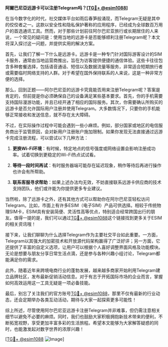 **阿爾巴尼亞远游卡可以注册Telegram吗？[[TG💪+ @esim1088](https://t.me/s/esim1088)]**

在当今数字化的时代，社交媒体平台如雨后春笋般涌现，而Telegram无疑是其中的佼佼者之一。这款以安全性和隐私保护著称的应用程序，已经成为全球数百万用户的首选通讯工具。然而，对于那些计划前往阿尔巴尼亚旅行或长期居住的人来说，一个常见的疑问是：使用当地的远游卡是否能够顺利注册Telegram呢？本文将深入探讨这一问题，并提供实用的解决方案。

首先，让我们了解一下什么是远游卡。远游卡是一种专门针对国际游客设计的SIM卡服务，通常由当地运营商推出，旨在为访客提供便捷的通信体验。这些卡往往包含多种套餐选择，包括语音通话、短信以及数据流量等服务，非常适合短期旅行者或需要临时网络支持的人群。对于希望在国外保持联系的人来说，这是一种非常方便的选择。

那么，回到正题——阿尔巴尼亚的远游卡究竟能否用来注册Telegram呢？答案是肯定的，但前提是你必须确保自己的设备满足某些基本要求。首先，你的手机需要支持国际漫游功能，并且已经开通了相应的国际服务。其次，你需要确认所购买的远游卡是否允许国际用户注册并使用Telegram。大多数情况下，只要你的手机能够正常接收和发送信息，就不存在太大障碍。

不过，在实际操作过程中可能会遇到一些小麻烦。例如，部分国家或地区的电信服务商出于监管原因，会对新用户注册账户施加限制。如果你发现无法直接通过远游卡完成注册流程，可以尝试以下几种方法：

1. **更换Wi-Fi环境**：有时候，特定地点的信号强度或网络设置会影响注册成功率。试着切换到更稳定的Wi-Fi热点试试看。
   
2. **等待一段时间再试**：有时服务器端可能存在延迟现象，稍作等待后再进行操作也许会有所帮助。
   
3. **联系客服寻求帮助**：如果上述办法均无效，不妨直接联系远游卡供应商的技术支持团队，他们或许能为你提供更多专业建议。

当然啦，除了远游卡之外，还有其他方式可以帮助你在阿尔巴尼亚轻松访问Telegram。比如，市面上有许多ESIM（电子SIM）产品可供选择。相较于传统物理SIM卡，ESIM具有安装简便、灵活性高等优点，特别适合经常跨国出行的朋友。值得一提的是，我们可以通过[TG💪+ @esim1088](https://t.me/s/esim1088)这个链接找到更多关于ESIM的相关资讯哦！

接下来，让我们聊聊为什么选择Telegram作为主要社交平台如此重要。一方面，Telegram以其强大的加密技术和开放源代码架构赢得了广泛好评；另一方面，它还提供了丰富的自定义选项，让用户可以根据个人喜好调整界面风格及功能模块。无论是想要与朋友分享日常生活点滴，还是参与各种兴趣小组讨论，Telegram都能满足你的需求。

此外，随着近年来跨境电商行业的蓬勃发展，越来越多商家开始利用Telegram建立品牌社区，发布最新促销活动信息。对于有志于开拓国际市场的企业而言，掌握如何高效运用这一工具无疑是一项必备技能。

最后，别忘了关注我们的官方账号[TG💪+ @esim1088](https://t.me/s/esim1088)，那里不仅有最新的行业动态，还会定期举办各类互动活动，期待与大家一起探索更多可能性！

综上所述，尽管使用阿尔巴尼亚远游卡注册Telegram并非难事，但仍需注意相关细节以避免不必要的麻烦。同时，我们也鼓励大家积极拥抱新技术带来的便利，不断拓宽视野，享受更加丰富多彩的生活旅程。希望本文能够为大家解答疑惑的同时，也能激发起对数字世界的浓厚兴趣！

[[TG💪+ @esim1088](https://t.me/s/esim1088) ![Image](https://i.postimg.cc/4NQfJmqS/Snipaste-2025-05-13-00-14-12.png)]